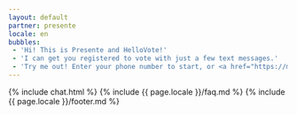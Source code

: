 ```yaml
---
layout: default
partner: presente
locale: en
bubbles:
 - 'Hi! This is Presente and HelloVote!'
 - 'I can get you registered to vote with just a few text messages.'
 - 'Try me out! Enter your phone number to start, or <a href="https://m.me/hellovote">chat on Facebook Messenger</a>.'
---
```

{% include chat.html %}
{% include {{ page.locale }}/faq.md %}
{% include {{ page.locale }}/footer.md %}



